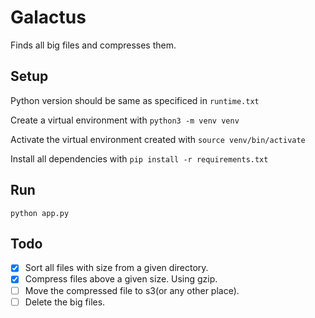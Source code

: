 # Galactus

Finds all big files and compresses them.

## Setup

Python version should be same as specificed in `runtime.txt`

Create a virtual environment with `python3 -m venv venv`

Activate the virtual environment created with `source venv/bin/activate`

Install all dependencies with `pip install -r requirements.txt`

## Run

```
python app.py
```

## Todo

- [x] Sort all files with size from a given directory.
- [x] Compress files above a given size. Using gzip.
- [ ] Move the compressed file to s3(or any other place).
- [ ] Delete the big files.
